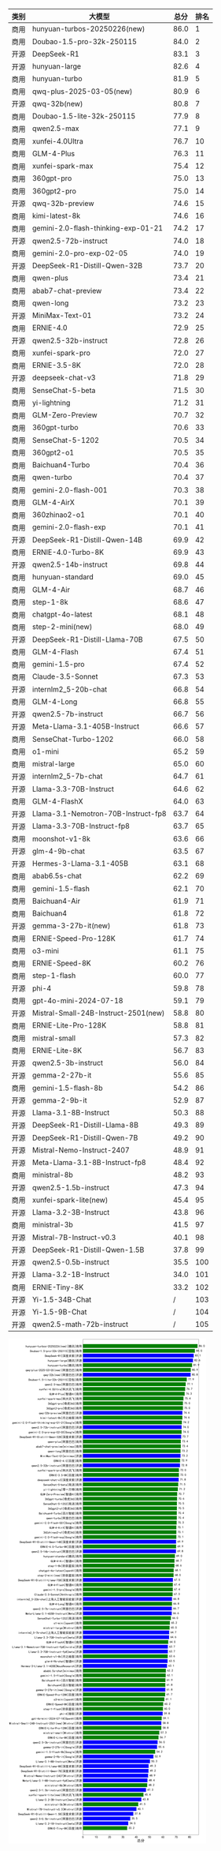 
| 类别 | 大模型                         | 总分 | 排名 |
|-----|------------------------------|---------|----|
|商用|hunyuan-turbos-20250226(new)|86.0|1|
|商用|Doubao-1.5-pro-32k-250115|84.0|2|
|开源|DeepSeek-R1|83.1|3|
|开源|hunyuan-large|82.6|4|
|商用|hunyuan-turbo|81.9|5|
|商用|qwq-plus-2025-03-05(new)|80.9|6|
|开源|qwq-32b(new)|80.8|7|
|商用|Doubao-1.5-lite-32k-250115|77.9|8|
|商用|qwen2.5-max|77.1|9|
|商用|xunfei-4.0Ultra|76.7|10|
|商用|GLM-4-Plus|76.3|11|
|商用|xunfei-spark-max|75.4|12|
|商用|360gpt-pro|75.0|13|
|商用|360gpt2-pro|75.0|14|
|开源|qwq-32b-preview|74.6|15|
|商用|kimi-latest-8k|74.6|16|
|商用|gemini-2.0-flash-thinking-exp-01-21|74.2|17|
|开源|qwen2.5-72b-instruct|74.0|18|
|商用|gemini-2.0-pro-exp-02-05|74.0|19|
|开源|DeepSeek-R1-Distill-Qwen-32B|73.7|20|
|商用|qwen-plus|73.4|21|
|商用|abab7-chat-preview|73.4|22|
|商用|qwen-long|73.2|23|
|开源|MiniMax-Text-01|73.2|24|
|商用|ERNIE-4.0|72.9|25|
|开源|qwen2.5-32b-instruct|72.8|26|
|商用|xunfei-spark-pro|72.0|27|
|商用|ERNIE-3.5-8K|72.0|28|
|开源|deepseek-chat-v3|71.8|29|
|商用|SenseChat-5-beta|71.5|30|
|商用|yi-lightning|71.2|31|
|商用|GLM-Zero-Preview|70.7|32|
|商用|360gpt-turbo|70.6|33|
|商用|SenseChat-5-1202|70.5|34|
|商用|360gpt2-o1|70.5|35|
|商用|Baichuan4-Turbo|70.4|36|
|商用|qwen-turbo|70.4|37|
|商用|gemini-2.0-flash-001|70.3|38|
|商用|GLM-4-AirX|70.1|39|
|商用|360zhinao2-o1|70.1|40|
|商用|gemini-2.0-flash-exp|70.1|41|
|开源|DeepSeek-R1-Distill-Qwen-14B|69.9|42|
|商用|ERNIE-4.0-Turbo-8K|69.9|43|
|开源|qwen2.5-14b-instruct|69.8|44|
|商用|hunyuan-standard|69.0|45|
|商用|GLM-4-Air|68.7|46|
|商用|step-1-8k|68.6|47|
|商用|chatgpt-4o-latest|68.1|48|
|商用|step-2-mini(new)|68.0|49|
|开源|DeepSeek-R1-Distill-Llama-70B|67.5|50|
|商用|GLM-4-Flash|67.4|51|
|商用|gemini-1.5-pro|67.4|52|
|商用|Claude-3.5-Sonnet|67.3|53|
|开源|internlm2_5-20b-chat|66.8|54|
|商用|GLM-4-Long|66.8|55|
|开源|qwen2.5-7b-instruct|66.7|56|
|开源|Meta-Llama-3.1-405B-Instruct|66.6|57|
|商用|SenseChat-Turbo-1202|66.0|58|
|商用|o1-mini|65.2|59|
|商用|mistral-large|65.0|60|
|开源|internlm2_5-7b-chat|64.7|61|
|开源|Llama-3.3-70B-Instruct|64.6|62|
|商用|GLM-4-FlashX|64.0|63|
|开源|Llama-3.1-Nemotron-70B-Instruct-fp8|63.7|64|
|开源|Llama-3.3-70B-Instruct-fp8|63.7|65|
|商用|moonshot-v1-8k|63.6|66|
|开源|glm-4-9b-chat|63.5|67|
|开源|Hermes-3-Llama-3.1-405B|63.1|68|
|商用|abab6.5s-chat|62.2|69|
|商用|gemini-1.5-flash|62.1|70|
|商用|Baichuan4-Air|61.9|71|
|商用|Baichuan4|61.8|72|
|开源|gemma-3-27b-it(new)|61.8|73|
|商用|ERNIE-Speed-Pro-128K|61.7|74|
|商用|o3-mini|61.1|75|
|商用|ERNIE-Speed-8K|60.2|76|
|商用|step-1-flash|60.0|77|
|开源|phi-4|59.8|78|
|商用|gpt-4o-mini-2024-07-18|59.1|79|
|开源|Mistral-Small-24B-Instruct-2501(new)|58.8|80|
|商用|ERNIE-Lite-Pro-128K|58.8|81|
|商用|mistral-small|57.3|82|
|商用|ERNIE-Lite-8K|56.7|83|
|开源|qwen2.5-3b-instruct|56.0|84|
|开源|gemma-2-27b-it|55.6|85|
|商用|gemini-1.5-flash-8b|54.2|86|
|开源|gemma-2-9b-it|52.9|87|
|开源|Llama-3.1-8B-Instruct|50.3|88|
|开源|DeepSeek-R1-Distill-Llama-8B|49.3|89|
|开源|DeepSeek-R1-Distill-Qwen-7B|49.2|90|
|开源|Mistral-Nemo-Instruct-2407|48.9|91|
|开源|Meta-Llama-3.1-8B-Instruct-fp8|48.4|92|
|商用|ministral-8b|48.2|93|
|开源|qwen2.5-1.5b-instruct|47.3|94|
|商用|xunfei-spark-lite(new)|45.4|95|
|开源|Llama-3.2-3B-Instruct|43.8|96|
|商用|ministral-3b|41.5|97|
|开源|Mistral-7B-Instruct-v0.3|40.1|98|
|开源|DeepSeek-R1-Distill-Qwen-1.5B|37.8|99|
|开源|qwen2.5-0.5b-instruct|35.5|100|
|开源|Llama-3.2-1B-Instruct|34.0|101|
|商用|ERNIE-Tiny-8K|33.2|102|
|开源|Yi-1.5-34B-Chat|/|103|
|开源|Yi-1.5-9B-Chat|/|104|
|开源|qwen2.5-math-72b-instruct|/|105|


![lin](../pic/总分.png)
